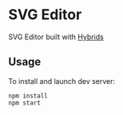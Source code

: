 # SVG Editor

SVG Editor built with [Hybrids](https://github.com/hybridsjs/hybrids)

## Usage

To install and launch dev server:

```
npm install
npm start
```